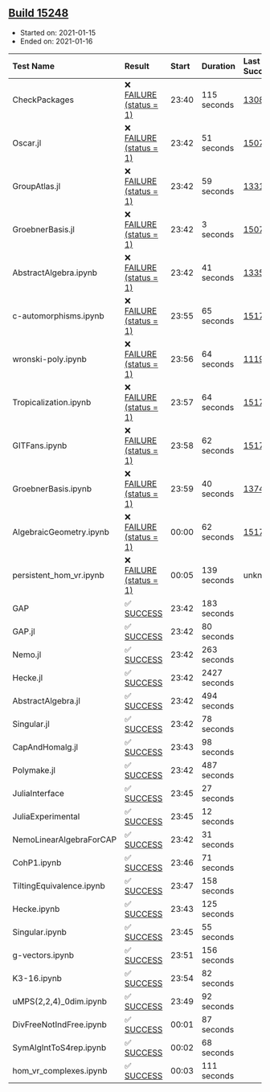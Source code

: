 ## [Build 15248](https://oscarci.mathematik.uni-kl.de/job/oscar/15248/)

* Started on: 2021-01-15
* Ended on: 2021-01-16

| Test Name    | Result | Start | Duration | Last Success | First Failure |
|:-------------|:-------|:------|:---------|:-------------|:--------------|
| CheckPackages | ❌ [FAILURE (status = 1)](https://oscarci.mathematik.uni-kl.de/job/oscar/15248/artifact/logs/build-15248/CheckPackages.log) | 23:40 | 115 seconds | [13085](https://oscarci.mathematik.uni-kl.de/job/oscar/13085/) | [13086](https://oscarci.mathematik.uni-kl.de/job/oscar/13086/) |
| Oscar.jl | ❌ [FAILURE (status = 1)](https://oscarci.mathematik.uni-kl.de/job/oscar/15248/artifact/logs/build-15248/Oscar.jl.log) | 23:42 | 51 seconds | [15079](https://oscarci.mathematik.uni-kl.de/job/oscar/15079/) | [15080](https://oscarci.mathematik.uni-kl.de/job/oscar/15080/) |
| GroupAtlas.jl | ❌ [FAILURE (status = 1)](https://oscarci.mathematik.uni-kl.de/job/oscar/15248/artifact/logs/build-15248/GroupAtlas.jl.log) | 23:42 | 59 seconds | [13311](https://oscarci.mathematik.uni-kl.de/job/oscar/13311/) | [13312](https://oscarci.mathematik.uni-kl.de/job/oscar/13312/) |
| GroebnerBasis.jl | ❌ [FAILURE (status = 1)](https://oscarci.mathematik.uni-kl.de/job/oscar/15248/artifact/logs/build-15248/GroebnerBasis.jl.log) | 23:42 | 3 seconds | [15079](https://oscarci.mathematik.uni-kl.de/job/oscar/15079/) | [15080](https://oscarci.mathematik.uni-kl.de/job/oscar/15080/) |
| AbstractAlgebra.ipynb | ❌ [FAILURE (status = 1)](https://oscarci.mathematik.uni-kl.de/job/oscar/15248/artifact/logs/build-15248/AbstractAlgebra.ipynb.log) | 23:42 | 41 seconds | [13355](https://oscarci.mathematik.uni-kl.de/job/oscar/13355/) | [13356](https://oscarci.mathematik.uni-kl.de/job/oscar/13356/) |
| c-automorphisms.ipynb | ❌ [FAILURE (status = 1)](https://oscarci.mathematik.uni-kl.de/job/oscar/15248/artifact/logs/build-15248/c-automorphisms.ipynb.log) | 23:55 | 65 seconds | [15177](https://oscarci.mathematik.uni-kl.de/job/oscar/15177/) | [15180](https://oscarci.mathematik.uni-kl.de/job/oscar/15180/) |
| wronski-poly.ipynb | ❌ [FAILURE (status = 1)](https://oscarci.mathematik.uni-kl.de/job/oscar/15248/artifact/logs/build-15248/wronski-poly.ipynb.log) | 23:56 | 64 seconds | [11192](https://oscarci.mathematik.uni-kl.de/job/oscar/11192/) | [11193](https://oscarci.mathematik.uni-kl.de/job/oscar/11193/) |
| Tropicalization.ipynb | ❌ [FAILURE (status = 1)](https://oscarci.mathematik.uni-kl.de/job/oscar/15248/artifact/logs/build-15248/Tropicalization.ipynb.log) | 23:57 | 64 seconds | [15176](https://oscarci.mathematik.uni-kl.de/job/oscar/15176/) | [15177](https://oscarci.mathematik.uni-kl.de/job/oscar/15177/) |
| GITFans.ipynb | ❌ [FAILURE (status = 1)](https://oscarci.mathematik.uni-kl.de/job/oscar/15248/artifact/logs/build-15248/GITFans.ipynb.log) | 23:58 | 62 seconds | [15177](https://oscarci.mathematik.uni-kl.de/job/oscar/15177/) | [15180](https://oscarci.mathematik.uni-kl.de/job/oscar/15180/) |
| GroebnerBasis.ipynb | ❌ [FAILURE (status = 1)](https://oscarci.mathematik.uni-kl.de/job/oscar/15248/artifact/logs/build-15248/GroebnerBasis.ipynb.log) | 23:59 | 40 seconds | [13748](https://oscarci.mathematik.uni-kl.de/job/oscar/13748/) | [13749](https://oscarci.mathematik.uni-kl.de/job/oscar/13749/) |
| AlgebraicGeometry.ipynb | ❌ [FAILURE (status = 1)](https://oscarci.mathematik.uni-kl.de/job/oscar/15248/artifact/logs/build-15248/AlgebraicGeometry.ipynb.log) | 00:00 | 62 seconds | [15177](https://oscarci.mathematik.uni-kl.de/job/oscar/15177/) | [15180](https://oscarci.mathematik.uni-kl.de/job/oscar/15180/) |
| persistent_hom_vr.ipynb | ❌ [FAILURE (status = 1)](https://oscarci.mathematik.uni-kl.de/job/oscar/15248/artifact/logs/build-15248/persistent_hom_vr.ipynb.log) | 00:05 | 139 seconds | unknown | unknown |
| GAP | ✅ [SUCCESS](https://oscarci.mathematik.uni-kl.de/job/oscar/15248/artifact/logs/build-15248/GAP.log) | 23:42 | 183 seconds |  |  |
| GAP.jl | ✅ [SUCCESS](https://oscarci.mathematik.uni-kl.de/job/oscar/15248/artifact/logs/build-15248/GAP.jl.log) | 23:42 | 80 seconds |  |  |
| Nemo.jl | ✅ [SUCCESS](https://oscarci.mathematik.uni-kl.de/job/oscar/15248/artifact/logs/build-15248/Nemo.jl.log) | 23:42 | 263 seconds |  |  |
| Hecke.jl | ✅ [SUCCESS](https://oscarci.mathematik.uni-kl.de/job/oscar/15248/artifact/logs/build-15248/Hecke.jl.log) | 23:42 | 2427 seconds |  |  |
| AbstractAlgebra.jl | ✅ [SUCCESS](https://oscarci.mathematik.uni-kl.de/job/oscar/15248/artifact/logs/build-15248/AbstractAlgebra.jl.log) | 23:42 | 494 seconds |  |  |
| Singular.jl | ✅ [SUCCESS](https://oscarci.mathematik.uni-kl.de/job/oscar/15248/artifact/logs/build-15248/Singular.jl.log) | 23:42 | 78 seconds |  |  |
| CapAndHomalg.jl | ✅ [SUCCESS](https://oscarci.mathematik.uni-kl.de/job/oscar/15248/artifact/logs/build-15248/CapAndHomalg.jl.log) | 23:43 | 98 seconds |  |  |
| Polymake.jl | ✅ [SUCCESS](https://oscarci.mathematik.uni-kl.de/job/oscar/15248/artifact/logs/build-15248/Polymake.jl.log) | 23:42 | 487 seconds |  |  |
| JuliaInterface | ✅ [SUCCESS](https://oscarci.mathematik.uni-kl.de/job/oscar/15248/artifact/logs/build-15248/JuliaInterface.log) | 23:45 | 27 seconds |  |  |
| JuliaExperimental | ✅ [SUCCESS](https://oscarci.mathematik.uni-kl.de/job/oscar/15248/artifact/logs/build-15248/JuliaExperimental.log) | 23:45 | 12 seconds |  |  |
| NemoLinearAlgebraForCAP | ✅ [SUCCESS](https://oscarci.mathematik.uni-kl.de/job/oscar/15248/artifact/logs/build-15248/NemoLinearAlgebraForCAP.log) | 23:42 | 31 seconds |  |  |
| CohP1.ipynb | ✅ [SUCCESS](https://oscarci.mathematik.uni-kl.de/job/oscar/15248/artifact/logs/build-15248/CohP1.ipynb.log) | 23:46 | 71 seconds |  |  |
| TiltingEquivalence.ipynb | ✅ [SUCCESS](https://oscarci.mathematik.uni-kl.de/job/oscar/15248/artifact/logs/build-15248/TiltingEquivalence.ipynb.log) | 23:47 | 158 seconds |  |  |
| Hecke.ipynb | ✅ [SUCCESS](https://oscarci.mathematik.uni-kl.de/job/oscar/15248/artifact/logs/build-15248/Hecke.ipynb.log) | 23:43 | 125 seconds |  |  |
| Singular.ipynb | ✅ [SUCCESS](https://oscarci.mathematik.uni-kl.de/job/oscar/15248/artifact/logs/build-15248/Singular.ipynb.log) | 23:45 | 55 seconds |  |  |
| g-vectors.ipynb | ✅ [SUCCESS](https://oscarci.mathematik.uni-kl.de/job/oscar/15248/artifact/logs/build-15248/g-vectors.ipynb.log) | 23:51 | 156 seconds |  |  |
| K3-16.ipynb | ✅ [SUCCESS](https://oscarci.mathematik.uni-kl.de/job/oscar/15248/artifact/logs/build-15248/K3-16.ipynb.log) | 23:54 | 82 seconds |  |  |
| uMPS(2,2,4)_0dim.ipynb | ✅ [SUCCESS](https://oscarci.mathematik.uni-kl.de/job/oscar/15248/artifact/logs/build-15248/uMPS-2-2-4-_0dim.ipynb.log) | 23:49 | 92 seconds |  |  |
| DivFreeNotIndFree.ipynb | ✅ [SUCCESS](https://oscarci.mathematik.uni-kl.de/job/oscar/15248/artifact/logs/build-15248/DivFreeNotIndFree.ipynb.log) | 00:01 | 87 seconds |  |  |
| SymAlgIntToS4rep.ipynb | ✅ [SUCCESS](https://oscarci.mathematik.uni-kl.de/job/oscar/15248/artifact/logs/build-15248/SymAlgIntToS4rep.ipynb.log) | 00:02 | 68 seconds |  |  |
| hom_vr_complexes.ipynb | ✅ [SUCCESS](https://oscarci.mathematik.uni-kl.de/job/oscar/15248/artifact/logs/build-15248/hom_vr_complexes.ipynb.log) | 00:03 | 111 seconds |  |  |
